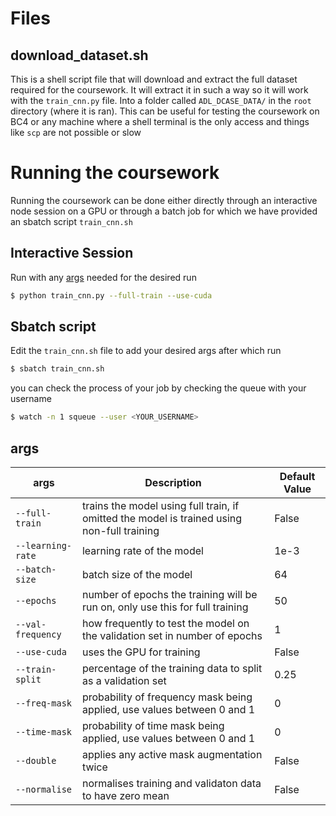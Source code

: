 # Files

## download_dataset.sh

This is a shell script file that will download and extract the full dataset required for the coursework. It will extract it in such a way so it will work with the `train_cnn.py` file. Into a folder called `ADL_DCASE_DATA/` in the `root` directory (where it is ran). This can be useful for testing the coursework on BC4 or any machine where a shell terminal is the only access and things like `scp` are not possible or slow

# Running the coursework

Running the coursework can be done either directly through an interactive node session on a GPU or through a batch job for which we have provided an sbatch script `train_cnn.sh`

## Interactive Session

Run with any [args](#args) needed for the desired run

```bash
$ python train_cnn.py --full-train --use-cuda
```

## Sbatch script

Edit the `train_cnn.sh` file to add your desired args after which run

```bash
$ sbatch train_cnn.sh
```

you can check the process of your job by checking the queue with your username

```bash
$ watch -n 1 squeue --user <YOUR_USERNAME>
```

## args

| args | Description | Default Value |
| - | - | - |
| `--full-train` | trains the model using full train, if omitted the model is trained using non-full training | False |
| `--learning-rate` | learning rate of the model | 1e-3 |
| `--batch-size` | batch size of the model | 64 |
| `--epochs` | number of epochs the training will be run on, only use this for full training | 50 |
| `--val-frequency` | how frequently to test the model on the validation set in number of epochs | 1 |
| `--use-cuda` | uses the GPU for training | False | 
| `--train-split` | percentage of the training data to split as a validation set | 0.25 |
| `--freq-mask` | probability of frequency mask being applied, use values between 0 and 1 | 0 |
| `--time-mask` | probability of time mask being applied, use values between 0 and 1 | 0 |
| `--double` | applies any active mask augmentation twice | False |
| `--normalise` | normalises training and validaton data to have zero mean | False |

